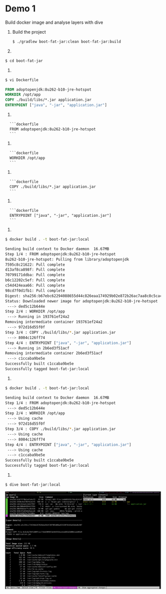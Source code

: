 # Demo 1

Build docker image and analyse layers with dive

1. Build the project

   ```bash
   $ ./gradlew boot-fat-jar:clean boot-fat-jar:build
   ```

1.


   ```bash
   $ cd boot-fat-jar
   ```

1.

   ```bash
   $ vi Dockerfile
   ```

   ```dockerfile
   FROM adoptopenjdk:8u262-b10-jre-hotspot
   WORKDIR /opt/app
   COPY ./build/libs/*.jar application.jar
   ENTRYPOINT ["java", "-jar", "application.jar"]
   ```

   1.

      ```dockerfile
      FROM adoptopenjdk:8u262-b10-jre-hotspot
      ```

   1.

      ```dockerfile
      WORKDIR /opt/app
      ```

   1.

      ```dockerfile
      COPY ./build/libs/*.jar application.jar
      ```

   1.

      ```dockerfile
      ENTRYPOINT ["java", "-jar", "application.jar"]
      ```

1.

   ```bash
   $ docker build . -t boot-fat-jar:local
   ```

   ```bash
   Sending build context to Docker daemon  16.67MB
   Step 1/4 : FROM adoptopenjdk:8u262-b10-jre-hotspot
   8u262-b10-jre-hotspot: Pulling from library/adoptopenjdk
   7595c8c21622: Pull complete
   d13af8ca898f: Pull complete
   70799171ddba: Pull complete
   b6c12202c5ef: Pull complete
   c54d424eaa66: Pull complete
   98cd7f0d1fb1: Pull complete
   Digest: sha256:b67ebc62294088655d44c826eaa174929b02e872b26ac7aa8c8c5cac2b7f2984
   Status: Downloaded newer image for adoptopenjdk:8u262-b10-jre-hotspot
    ---> ded5c12b644e
   Step 2/4 : WORKDIR /opt/app
    ---> Running in 193761ef24a2
   Removing intermediate container 193761ef24a2
    ---> 972d16d55f0f
   Step 3/4 : COPY ./build/libs/*.jar application.jar
    ---> 8004c126ff74
   Step 4/4 : ENTRYPOINT ["java", "-jar", "application.jar"]
    ---> Running in 2b6ed3f51acf
   Removing intermediate container 2b6ed3f51acf
    ---> c1ccaba9be5e
   Successfully built c1ccaba9be5e
   Successfully tagged boot-fat-jar:local
   ```

1.

   ```bash
   $ docker build . -t boot-fat-jar:local
   ```

   ```bash
   Sending build context to Docker daemon  16.67MB
   Step 1/4 : FROM adoptopenjdk:8u262-b10-jre-hotspot
    ---> ded5c12b644e
   Step 2/4 : WORKDIR /opt/app
    ---> Using cache
    ---> 972d16d55f0f
   Step 3/4 : COPY ./build/libs/*.jar application.jar
    ---> Using cache
    ---> 8004c126ff74
   Step 4/4 : ENTRYPOINT ["java", "-jar", "application.jar"]
    ---> Using cache
    ---> c1ccaba9be5e
   Successfully built c1ccaba9be5e
   Successfully tagged boot-fat-jar:local
   ```

1.

   ```bash
   $ dive boot-fat-jar:local
   ```

   ![dive boot-fat-jar](../images/dive-boot-fat-jar.png)
